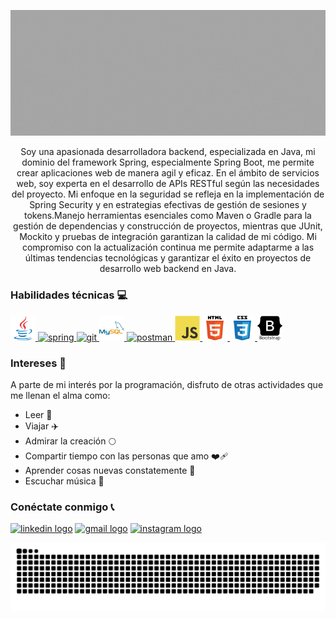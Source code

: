 ![Portada Github](banner.gif)

<p align=center>
Soy una apasionada desarrolladora backend, especializada en Java, mi dominio del framework Spring, especialmente Spring Boot, me permite crear aplicaciones web de manera agil y eficaz. En el ámbito de servicios web, soy experta en el desarrollo de APIs RESTful según las necesidades del proyecto. Mi enfoque en la seguridad se refleja en la implementación de Spring Security y en estrategias efectivas de gestión de sesiones y tokens.Manejo herramientas esenciales como Maven o Gradle para la gestión de dependencias y construcción de proyectos, mientras que JUnit, Mockito  y pruebas de integración garantizan la calidad de mi código.
Mi compromiso con la actualización continua me permite adaptarme a las últimas tendencias tecnológicas y garantizar el éxito en proyectos de desarrollo web backend en Java.
</p>
<h3 ">Habilidades técnicas 💻 </h3>
<p> </a> <a href="https://www.java.com" target="_blank" rel="noreferrer"> <img src="https://raw.githubusercontent.com/devicons/devicon/master/icons/java/java-original.svg" alt="java" width="40" height="40"/> </a><a href="https://spring.io/" target="_blank" rel="noreferrer"> <img src="https://www.vectorlogo.zone/logos/springio/springio-icon.svg" alt="spring" width="40" height="40"/> </a><a href="https://git-scm.com/" target="_blank" rel="noreferrer"> <img src="https://www.vectorlogo.zone/logos/git-scm/git-scm-icon.svg" alt="git" width="40" height="40"/> </a><a href="https://www.mysql.com/" target="_blank" rel="noreferrer"> <img src="https://raw.githubusercontent.com/devicons/devicon/master/icons/mysql/mysql-original-wordmark.svg" alt="mysql" width="40" height="40"/> </a><a href="https://postman.com" target="_blank" rel="noreferrer"> <img src="https://www.vectorlogo.zone/logos/getpostman/getpostman-icon.svg" alt="postman" width="40" height="40"/> </a><a href="https://developer.mozilla.org/en-US/docs/Web/JavaScript" target="_blank" rel="noreferrer"> <img src="https://raw.githubusercontent.com/devicons/devicon/master/icons/javascript/javascript-original.svg" alt="javascript" width="40" height="40"/><a href="https://www.w3.org/html/" target="_blank" rel="noreferrer"> <img src="https://raw.githubusercontent.com/devicons/devicon/master/icons/html5/html5-original-wordmark.svg" alt="html5" width="40" height="40"/> </a><a href="https://www.w3schools.com/css/" target="_blank" rel="noreferrer"> <img src="https://raw.githubusercontent.com/devicons/devicon/master/icons/css3/css3-original-wordmark.svg" alt="css3" width="40" height="40"/> </a><a href="https://getbootstrap.com" target="_blank" rel="noreferrer"> <img src="https://raw.githubusercontent.com/devicons/devicon/master/icons/bootstrap/bootstrap-plain-wordmark.svg" alt="bootstrap" width="40" height="40"/> </a></p>

<h3>Intereses 🔌</h3>
<p>
  A parte de mi interés por la programación, disfruto de otras actividades que me llenan el alma como:
  <ul>
    <li>Leer 📖</li>
    <li>Viajar ✈️</li>
    <li>Admirar la creación 🌕 </li>
    <li>Compartir tiempo con las personas que amo ❤️‍🩹 </li>
    <li>Aprender cosas nuevas constatemente 📓</li>
    <li>Escuchar música 🎵</li>
  </ul>
</p>
<h3>Conéctate conmigo 📞</h3>
<p>
  <a href = "https://www.linkedin.com/in/mariany-l%C3%B3pez-s%C3%A1nchez-268a15209/"><img src="https://raw.githubusercontent.com/maurodesouza/profile-readme-generator/master/src/assets/icons/social/linkedin/default.svg" width="52" height="40" alt="linkedin logo"  /></a>
  <a href="mailto:marianylopezsanchez@gmail.com"><img src="https://raw.githubusercontent.com/maurodesouza/profile-readme-generator/master/src/assets/icons/social/gmail/default.svg" width="52" height="40" alt="gmail logo"  /></a>
  <a href= "https://www.instagram.com/mariany_lopez_/" ><img src="https://raw.githubusercontent.com/maurodesouza/profile-readme-generator/master/src/assets/icons/social/instagram/default.svg" width="52" height="40" alt="instagram logo" /></a>
</p>
<img src="https://raw.githubusercontent.com/MarianyLopez/MarianyLopez/output/snake.svg" alt="Snake animation" />
